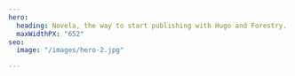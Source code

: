 ```yaml
---
hero:
  heading: Novela, the way to start publishing with Hugo and Forestry.
  maxWidthPX: "652"
seo:
  image: "/images/hero-2.jpg"

---
```

